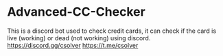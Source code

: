 # Advanced-CC-Checker
This is a discord bot used to check credit cards, it can check if the card is live (working) or dead (not working) using discord. https://discord.gg/csolver https://t.me/csolver
